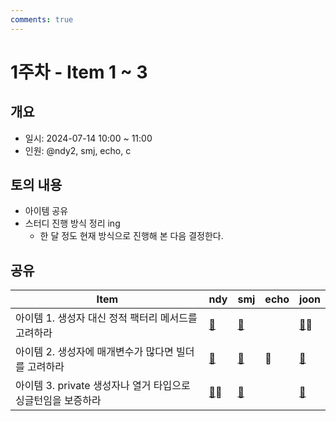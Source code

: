 ```yaml
---
comments: true
---
```

# 1주차 - Item 1 ~ 3

## 개요

- 일시: 2024-07-14 10:00 ~ 11:00
- 인원: @ndy2, smj, echo, c

## 토의 내용

- 아이템 공유
- 스터디 진행 방식 정리 ing
	- 한 달 정도 현재 방식으로 진행해 본 다음 결정한다.

## 공유

| Item                                   | ndy                                | smj                                             | echo | joon                                                                                                                                   |
| -------------------------------------- | ---------------------------------- | ----------------------------------------------- | ---- | -------------------------------------------------------------------------------------------------------------------------------------- |
| 아이템 1. 생성자 대신 정적 팩터리 메서드를 고려하라         | [📄](../chapter02/item01/ndy.md)   | [📄](https://shinminjin.github.io/posts/item1/) |      | [📄](https://wonjoon.gitbook.io/joons-til/books/effective-java/item-1.-consider-static-factory-methods-instead-of-constructors)📢      |
| 아이템 2. 생성자에 매개변수가 많다면 빌더를 고려하라         | [📄](../chapter02/item02/ndy.md)   | [📄](https://shinminjin.github.io/posts/item2/) | 📢   | [📄](https://wonjoon.gitbook.io/joons-til/books/effective-java/item-2.-consider-a-builder-when-faced-with-many-constructor-parameters) |
| 아이템 3. private 생성자나 열거 타입으로 싱글턴임을 보증하라 | [📄](../chapter02/item03/ndy.md)📢 | [📄](https://shinminjin.github.io/posts/item3/) |      | [📄](https://wonjoon.gitbook.io/joons-til/books/effective-java/item-3.-ensure-singleton-with-private-constructor-or-enum-type)         |



